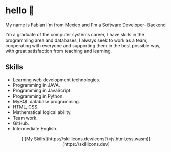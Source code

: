 # hello 👋
My name is Fabian I'm from Mexico and I'm a Software Developer- Backend

I'm a graduate of the computer systems career, I have skills in the programming area and databases, I always seek to work as a team, cooperating with everyone and supporting them in the best possible way, with great satisfaction from teaching and learning.

## Skills

*   Learning web development technologies.
*	Programming in JAVA.
*	Programming in JavaScript.
*	Programming in Python.
*	MySQL database programming.
*	HTML, CSS.
*	Mathematical logical ability.
*	Team work.
*	GitHub.
*	Intermediate English.


<p align="center">
	[![My Skills](https://skillicons.dev/icons?i=js,html,css,wasm)](https://skillicons.dev)	
  	  	
  </a>
</p>
